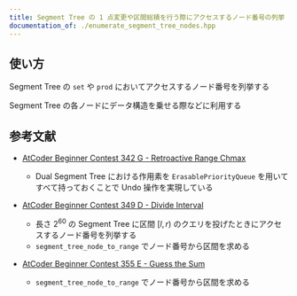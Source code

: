 ```yaml
---
title: Segment Tree の 1 点変更や区間総積を行う際にアクセスするノード番号の列挙
documentation_of: ./enumerate_segment_tree_nodes.hpp
---
```


## 使い方

Segment Tree の `set` や `prod` においてアクセスするノード番号を列挙する

Segment Tree の各ノードにデータ構造を乗せる際などに利用する

## 参考文献

- [AtCoder Beginner Contest 342 G - Retroactive Range Chmax](https://atcoder.jp/contests/abc342/tasks/abc342_g)
    - Dual Segment Tree における作用素を `ErasablePriorityQueue` を用いてすべて持っておくことで Undo 操作を実現している

- [AtCoder Beginner Contest 349 D - Divide Interval](https://atcoder.jp/contests/abc349/tasks/abc349_d)
    - 長さ $2^{60}$ の Segment Tree に区間 $[l, r)$ のクエリを投げたときにアクセスするノード番号を列挙する
    - `segment_tree_node_to_range` でノード番号から区間を求める

- [AtCoder Beginner Contest 355 E - Guess the Sum](https://atcoder.jp/contests/abc355/tasks/abc355_e)
    - `segment_tree_node_to_range` でノード番号から区間を求める